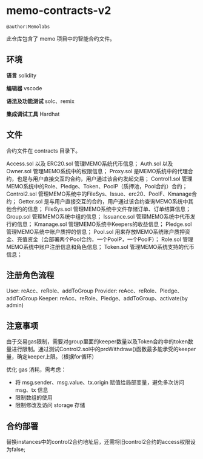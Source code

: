 # memo-contracts-v2

`@author:Memolabs`

此仓库包含了 memo 项目中的智能合约文件。

## 环境

**语言** solidity

**编辑器** vscode

**语法及功能测试** solc、remix

**集成调试工具** Hardhat

## 文件

合约文件在 contracts 目录下。

Access.sol 以及 ERC20.sol 管理MEMO系统代币信息；
Auth.sol 以及 Owner.sol 管理MEMO系统中的权限信息；
Proxy.sol 是MEMO系统中的代理合约，也是与用户直接交互的合约，用户通过该合约发起交易；
Control1.sol 管理MEMO系统中的Role、Pledge、Token、PoolP（质押池，Pool合约）合约；
Control2.sol 管理MEMO系统中的FileSys、Issue、erc20、PoolF、Kmanage合约；
Getter.sol 是与用户直接交互的合约，用户通过该合约查询MEMO系统中其他合约的信息；
FileSys.sol 管理MEMO系统中文件存储订单、订单结算信息；
Group.sol 管理MEMO系统中组的信息；
Issuance.sol 管理MEMO系统中代币发行的信息；
Kmanage.sol 管理MEMO系统中Keepers的收益信息；
Pledge.sol 管理MEMO系统中账户质押的信息；
Pool.sol 用来存放MEMO系统账户质押资金、充值资金（会部署两个Pool合约，一个PoolP，一个PoolF）；
Role.sol 管理MEMO系统中账户注册信息和角色信息；
Token.sol 管理MEMO系统支持的代币信息；

## 注册角色流程

User: reAcc、reRole、addToGroup
Provider: reAcc、reRole、Pledge、addToGroup
Keeper: reAcc、reRole、Pledge、addToGroup、activate(by admin)

## 注意事项

由于交易gas限制，需要对group里面的keeper数量以及Token合约中的token数量进行限制。通过测试Control2.sol中的proWithdraw()函数最多能承受的keeper量，确定keeper上限。（根据for循环）

优化 gas 消耗，需考虑：

- 将 msg.sender、msg.value、tx.origin 赋值给局部变量，避免多次访问 msg、tx 信息
- 限制数组的使用
- 限制修改及访问 storage 存储

## 合约部署

替换instances中的control2合约地址后，还需将旧control2合约的access权限设为false;